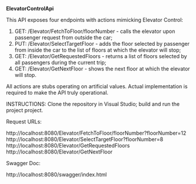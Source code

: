 **ElevatorControlApi**

This API exposes four endpoints with actions mimicking Elevator Control:

1) GET: /Elevator/FetchToFloor/floorNumber - calls the elevator upon passenger request from outside the car;
2) PUT: /Elevator/SelectTargetFloor - adds the floor selected by passenger from inside the car to the list of floors at which the elevator will stop;
3) GET: /Elevator/GetRequestedFloors - returns a list of floors selected by all passengers during the current trip;
4) GET: /Elevator/GetNextFloor - shows the next floor at which the elevator will stop.

All actions are stubs operating on artificial values. Actual implementation is required to make the API truly operational.

INSTRUCTIONS:
Clone the repository in Visual Studio; build and run the project project.

Request URLs:

http://localhost:8080/Elevator/FetchToFloor/floorNumber?floorNumber=12 
http://localhost:8080/Elevator/SelectTargetFloor?floorNumber=8
http://localhost:8080/Elevator/GetRequestedFloors
http://localhost:8080/Elevator/GetNextFloor

Swagger Doc:

http://localhost:8080/swagger/index.html
